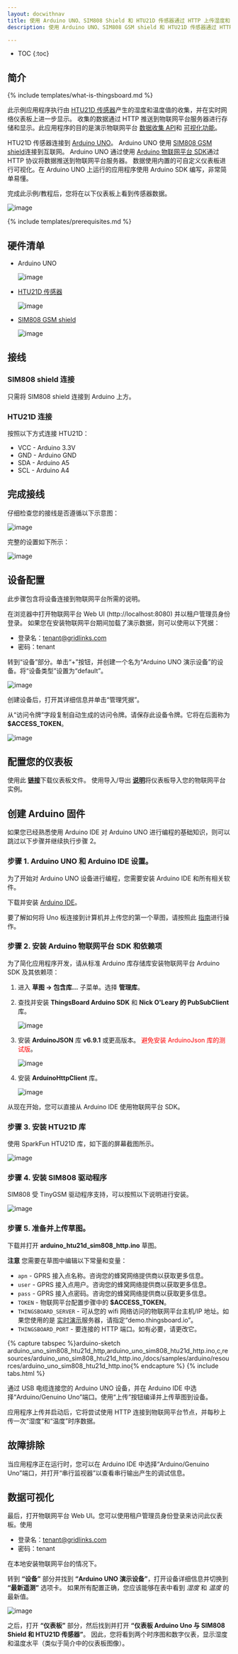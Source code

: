 ```yaml
---
layout: docwithnav
title: 使用 Arduino UNO、SIM808 Shield 和 HTU21D 传感器通过 HTTP 上传湿度和温度
description: 使用 Arduino UNO、SIM808 GSM shield 和 HTU21D 传感器通过 HTTP 上传湿度和温度数据的物联网平台示例。

---
```


* TOC
{:toc}

## 简介

{% include templates/what-is-thingsboard.md %}

此示例应用程序执行由 [HTU21D 传感器](https://www.sparkfun.com/products/13763)产生的湿度和温度值的收集，并在实时网络仪表板上进一步显示。
收集的数据通过 HTTP 推送到物联网平台服务器进行存储和显示。此应用程序的目的是演示物联网平台 [数据收集 API](/docs/user-guide/telemetry/)和 [可视化功能](/docs/user-guide/visualization/)。

HTU21D 传感器连接到 [Arduino UNO](https://en.wikipedia.org/wiki/Arduino)。
Arduino UNO 使用 [SIM808 GSM shield](https://www.elecrow.com/wiki/index.php?title=SIM808_GPRS/GSM%2BGPS_Shield_v1.1)连接到互联网。
Arduino UNO 通过使用 [Arduino 物联网平台 SDK](https://github.com/thingsboard/ThingsBoard-Arduino-MQTT-SDK)通过 HTTP 协议将数据推送到物联网平台服务器。
数据使用内置的可自定义仪表板进行可视化。在 Arduino UNO 上运行的应用程序使用 Arduino SDK 编写，非常简单易懂。

完成此示例/教程后，您将在以下仪表板上看到传感器数据。

![image](/images/samples/arduino/sim808-htu21d/dashboard.png)

{% include templates/prerequisites.md %}

## 硬件清单

- Arduino UNO

   ![image](/images/samples/arduino/sim808-htu21d/arduino-uno-pinout.png)

- [HTU21D 传感器](https://www.sparkfun.com/products/13763)

   ![image](/images/samples/arduino/sim808-htu21d/htu21d.jpg)

- [SIM808 GSM shield](https://www.elecrow.com/wiki/index.php?title=SIM808_GPRS/GSM%2BGPS_Shield_v1.1)

   ![image](/images/samples/arduino/sim808-htu21d/sim808_shield.jpg)

## 接线

### SIM808 shield 连接

只需将 SIM808 shield 连接到 Arduino 上方。

### HTU21D 连接

按照以下方式连接 HTU21D：

* VCC - Arduino 3.3V
* GND - Arduino GND
* SDA - Arduino A5
* SCL - Arduino A4

## 完成接线

仔细检查您的接线是否遵循以下示意图：

   ![image](/images/samples/arduino/sim808-htu21d/arduino-uno-sim808-htu21d.png)

完整的设置如下所示：

   ![image](/images/samples/arduino/sim808-htu21d/arduino-uno-sim808-htu21d-photo.png)

## 设备配置

此步骤包含将设备连接到物联网平台所需的说明。

在浏览器中打开物联网平台 Web UI (http://localhost:8080) 并以租户管理员身份登录。
如果您在安装物联网平台期间加载了演示数据，则可以使用以下凭据：

- 登录名：tenant@gridlinks.com
- 密码：tenant

转到“设备”部分。单击“+”按钮，并创建一个名为“Arduino UNO 演示设备”的设备。将“设备类型”设置为“default”。

![image](/images/samples/arduino/sim808-htu21d/device.png)

创建设备后，打开其详细信息并单击“管理凭据”。

从“访问令牌”字段复制自动生成的访问令牌。请保存此设备令牌。它将在后面称为 **$ACCESS_TOKEN**。

![image](/images/samples/arduino/sim808-htu21d/credentials.png)

## 配置您的仪表板

使用此 [**链接**](/docs/samples/arduino/resources/arduino_uno_with_sim808_shield_and_htu21d_sensor_dashboard.json)下载仪表板文件。
使用导入/导出 [**说明**](/docs/user-guide/ui/dashboards/#dashboard-importexport)将仪表板导入您的物联网平台实例。

## 创建 Arduino 固件

如果您已经熟悉使用 Arduino IDE 对 Arduino UNO 进行编程的基础知识，则可以跳过以下步骤并继续执行步骤 2。

### 步骤 1. Arduino UNO 和 Arduino IDE 设置。
为了开始对 Arduino UNO 设备进行编程，您需要安装 Arduino IDE 和所有相关软件。

下载并安装 [Arduino IDE](https://www.arduino.cc/en/Main/Software)。

要了解如何将 Uno 板连接到计算机并上传您的第一个草图，请按照此 [指南](https://www.arduino.cc/en/Guide/ArduinoUno)进行操作。

### 步骤 2. 安装 Arduino 物联网平台 SDK 和依赖项

为了简化应用程序开发，请从标准 Arduino 库存储库安装物联网平台 Arduino SDK 及其依赖项：

1. 进入 **草图 -> 包含库...** 子菜单。选择 **管理库**。

1. 查找并安装 **ThingsBoard Arduino SDK** 和 **Nick O'Leary 的 PubSubClient** 库。

   ![image](/images/samples/arduino/sim808-htu21d/install-tb-arduino.png)

1. 安装 **ArduinoJSON** 库 **v6.9.1** 或更高版本。 <span style="color:red">避免安装 ArduinoJson 库的测试版</span>。

   ![image](/images/samples/arduino/sim808-htu21d/do-not-use-beta-version-arduinojson.png)

1. 安装 **ArduinoHttpClient** 库。

   ![image](/images/samples/arduino/sim808-htu21d/install-http-arduino.png)

从现在开始，您可以直接从 Arduino IDE 使用物联网平台 SDK。

### 步骤 3. 安装 HTU21D 库

使用 SparkFun HTU21D 库，如下面的屏幕截图所示。

![image](/images/samples/arduino/sim808-htu21d/install-htu21d.png)

### 步骤 4. 安装 SIM808 驱动程序

SIM808 受 TinyGSM 驱动程序支持，可以按照以下说明进行安装。

![image](/images/samples/arduino/sim808-htu21d/install-tinygsm.png)

### 步骤 5. 准备并上传草图。

下载并打开 **arduino_htu21d_sim808_http.ino** 草图。

**注意** 您需要在草图中编辑以下常量和变量：

- `apn` - GPRS 接入点名称。咨询您的蜂窝网络提供商以获取更多信息。
- `user` - GPRS 接入点用户。咨询您的蜂窝网络提供商以获取更多信息。
- `pass` - GPRS 接入点密码。咨询您的蜂窝网络提供商以获取更多信息。
- `TOKEN` - 物联网平台配置步骤中的 **$ACCESS_TOKEN**。
- `THINGSBOARD_SERVER` - 可从您的 wifi 网络访问的物联网平台主机/IP 地址。如果您使用的是 [实时演示](https://demo.thingsboard.io/)服务器，请指定“demo.thingsboard.io”。
- `THINGSBOARD_PORT` - 要连接的 HTTP 端口。如有必要，请更改它。

{% capture tabspec %}arduino-sketch
arduino_uno_sim808_htu21d_http,arduino_uno_sim808_htu21d_http.ino,c,resources/arduino_uno_sim808_htu21d_http.ino,/docs/samples/arduino/resources/arduino_uno_sim808_htu21d_http.ino{% endcapture %}
{% include tabs.html %}

通过 USB 电缆连接您的 Arduino UNO 设备，并在 Arduino IDE 中选择“Arduino/Genuino Uno”端口。使用“上传”按钮编译并上传草图到设备。

应用程序上传并启动后，它将尝试使用 HTTP 连接到物联网平台节点，并每秒上传一次“湿度”和“温度”时序数据。

## 故障排除

当应用程序正在运行时，您可以在 Arduino IDE 中选择“Arduino/Genuino Uno”端口，并打开“串行监视器”以查看串行输出产生的调试信息。

## 数据可视化

最后，打开物联网平台 Web UI。您可以使用租户管理员身份登录来访问此仪表板。使用

- 登录名：tenant@gridlinks.com
- 密码：tenant

在本地安装物联网平台的情况下。

转到 **“设备”** 部分并找到 **“Arduino UNO 演示设备”**，打开设备详细信息并切换到 **“最新遥测”** 选项卡。
如果所有配置正确，您应该能够在表中看到 *湿度* 和 *温度* 的最新值。

![image](/images/samples/arduino/sim808-htu21d/telemetry.png)

之后，打开 **“仪表板”** 部分，然后找到并打开 **“仪表板 Arduino Uno 与 SIM808 Shield 和 HTU21D 传感器”**。
因此，您将看到两个时序图和数字仪表，显示湿度和温度水平（类似于简介中的仪表板图像）。